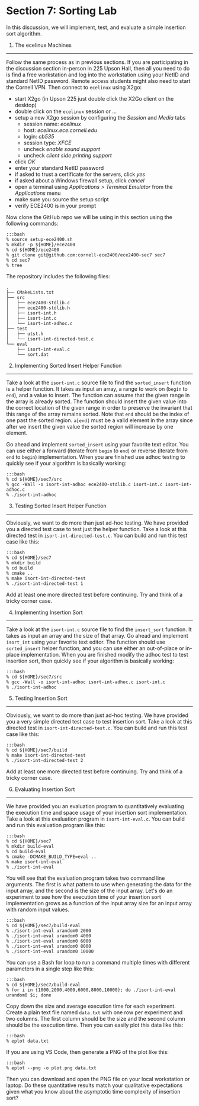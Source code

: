 
Section 7: Sorting Lab
==========================================================================

In this discussion, we will implement, test, and evaluate a simple
insertion sort algorithm.

1. The ecelinux Machines
--------------------------------------------------------------------------

Follow the same process as in previous sections. If you are participating
in the discussion section in-person in 225 Upson Hall, then all you need
to do is find a free workstation and log into the workstation using your
NetID and standard NetID password. Remote access students might also need
to start the Cornell VPN. Then connect to `ecelinux` using X2go:

 - start X2go (in Upson 225 just double click the X2Go client on the desktop)
 - double click on the `ecelinux` session or ...
 - setup a new X2go session by configuring the _Session_ and _Media_ tabs
    - session name: _ecelinux_
    - host: _ecelinux.ece.cornell.edu_
    - login: _cb535_
    - session type: _XFCE_
    - uncheck _enable sound support_
    - uncheck _client side printing support_
 - click _OK_
 - enter your standard NetID password
 - if asked to trust a certificate for the servers, click _yes_
 - if asked about a Windows firewall setup, click _cancel_
 - open a terminal using _Applications > Terminal Emulator_
    from the _Applications_ menu
 - make sure you source the setup script
 - verify ECE2400 is in your prompt

Now clone the GitHub repo we will be using in this section using the
following commands:

    :::bash
    % source setup-ece2400.sh
    % mkdir -p ${HOME}/ece2400
    % cd ${HOME}/ece2400
    % git clone git@github.com:cornell-ece2400/ece2400-sec7 sec7
    % cd sec7
    % tree

The repository includes the following files:

```
.
├── CMakeLists.txt
├── src
│   ├── ece2400-stdlib.c
│   ├── ece2400-stdlib.h
│   ├── isort-int.h
│   ├── isort-int.c
│   └── isort-int-adhoc.c
├── test
│   ├── utst.h
│   └── isort-int-directed-test.c
└── eval
    ├── isort-int-eval.c
    └── sort.dat
```

2. Implementing Sorted Insert Helper Function
--------------------------------------------------------------------------

Take a look at the `isort-int.c` source file to find the `sorted_insert`
function is a helper function. It takes as input an array, a range to
work on (`begin` to `end`), and a value to insert. The function can
assume that the given range in the array is already sorted. The function
should insert the given value into the correct location of the given
range in order to preserve the invariant that this range of the array
remains sorted. Note that `end` should be the index of one past the
sorted region. `a[end]` must be a valid element in the array since after
we insert the given value the sorted region will increase by one element.

Go ahead and implement `sorted_insert` using your favorite text editor.
You can use either a forward (iterate from `begin` to `end`) or reverse
(iterate from `end` to `begin`) implementation. When you are finished use
adhoc testing to quickly see if your algorithm is basically working:

    :::bash
    % cd ${HOME}/sec7/src
    % gcc -Wall -o isort-int-adhoc ece2400-stdlib.c isort-int.c isort-int-adhoc.c
    % ./isort-int-adhoc

3. Testing Sorted Insert Helper Function
--------------------------------------------------------------------------

Obviously, we want to do more than just ad-hoc testing. We have provided
you a directed test case to test just the helper function. Take a look at
this directed test in `isort-int-directed-test.c`. You can build and run
this test case like this:

    :::bash
    % cd ${HOME}/sec7
    % mkdir build
    % cd build
    % cmake ..
    % make isort-int-directed-test
    % ./isort-int-directed-test 1

Add at least one more directed test before continuing. Try and think of a
tricky corner case.

4. Implementing Insertion Sort
--------------------------------------------------------------------------

Take a look at the `isort-int.c` source file to find the `insert_sort`
function. It takes as input an array and the size of that array. Go ahead
and implement `isort_int` using your favorite text editor. The function
should use `sorted_insert` helper function, and you can use either an
out-of-place or in-place implementation. When you are finished modify the
adhoc test to test insertion sort, then quickly see if your algorithm is
basically working:

    :::bash
    % cd ${HOME}/sec7/src
    % gcc -Wall -o isort-int-adhoc isort-int-adhoc.c isort-int.c
    % ./isort-int-adhoc

5. Testing Insertion Sort
--------------------------------------------------------------------------

Obviously, we want to do more than just ad-hoc testing. We have provided
you a very simple directed test case to test insertion sort. Take a look
at this directed test in `isort-int-directed-test.c`. You can build and
run this test case like this:

    :::bash
    % cd ${HOME}/sec7/build
    % make isort-int-directed-test
    % ./isort-int-directed-test 2

Add at least one more directed test before continuing. Try and think of a
tricky corner case.

6. Evaluating Insertion Sort
--------------------------------------------------------------------------

We have provided you an evaluation program to quantitatively evaluating
the execution time and space usage of your insertion sort implementation.
Take a look at this evaluation program in `isort-int-eval.c`. You can
build and run this evaluation program like this:

    :::bash
    % cd ${HOME}/sec7
    % mkdir build-eval
    % cd build-eval
    % cmake -DCMAKE_BUILD_TYPE=eval ..
    % make isort-int-eval
    % ./isort-int-eval

You will see that the evaluation program takes two command line
arguments. The first is what pattern to use when generating the data for
the input array, and the second is the size of the input array. Let's do
an experiment to see how the execution time of your insertion sort
implementation grows as a function of the input array size for an input
array with random input values.

    :::bash
    % cd ${HOME}/sec7/build-eval
    % ./isort-int-eval urandom0 2000
    % ./isort-int-eval urandom0 4000
    % ./isort-int-eval urandom0 6000
    % ./isort-int-eval urandom0 8000
    % ./isort-int-eval urandom0 10000

You can use a Bash for loop to run a command multiple times with
different parameters in a single step like this:

    :::bash
    % cd ${HOME}/sec7/build-eval
    % for i in {1000,2000,4000,6000,8000,10000}; do ./isort-int-eval urandom0 $i; done

Copy down the size and average execution time for each experiment. Create
a plain text file named `data.txt` with one row per experiment and two
columns. The first column should be the size and the second column should
be the execution time. Then you can easily plot this data like this:

    :::bash
    % eplot data.txt

If you are using VS Code, then generate a PNG of the plot like this:

    :::bash
    % eplot --png -o plot.png data.txt

Then you can download and open the PNG file on your local workstation or
laptop. Do these quantitative results match your qualitative expectations
given what you know about the asymptotic time complexity of insertion
sort?

